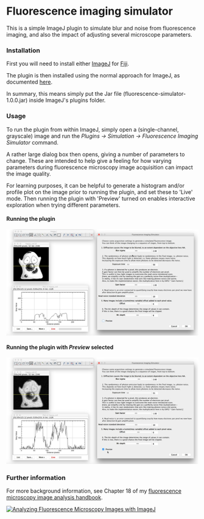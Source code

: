 # Fluorescence imaging simulator
This is a simple ImageJ plugin to simulate blur and noise from fluorescence imaging, and also the impact of adjusting several microscope parameters.

### Installation
First you will need to install either [ImageJ](https://imagej.nih.gov/ij/) for [Fiji](www.fiji.sc).

The plugin is then installed using the normal approach for ImageJ, as documented [here](http://imagej.net/Installing_3rd_party_plugins).

In summary, this means simply put the Jar file (fluorescence-simulator-1.0.0.jar) inside ImageJ's plugins folder.


### Usage
To run the plugin from within ImageJ, simply open a (single-channel, grayscale) image and run the *Plugins &rarr; Simulation &rarr; Fluorescence Imaging Simulator* command.

A rather large dialog box then opens, giving a number of parameters to change.  These are intended to help give a feeling for how varying parameters during fluorescence microscopy image acquisition can impact the image quality.

For learning purposes, it can be helpful to generate a histogram and/or profile plot on the image prior to running the plugin, and set these to 'Live' mode.  Then running the plugin with 'Preview' turned on enables interactive exploration when trying different parameters.

#### Running the plugin
![Running the plugin](images/Fluorescence_simulator_orig.jpg)

#### Running the plugin with *Preview* selected
![Running the plugin with preview](images/Fluorescence_simulator_previewing.jpg)



### Further information
For more background information, see Chapter 18 of my [fluorescence microscopy image analysis handbook](http://go.qub.ac.uk/imagej-intro).

[![Analyzing Fluorescence Microscopy Images with ImageJ](http://blogs.qub.ac.uk/ccbg/files/2014/05/2014-05-Analyzing_fluorescence_cover.jpg)](http://go.qub.ac.uk/imagej-intro)
